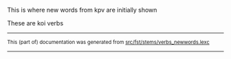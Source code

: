 This is where new words from kpv are initially shown

These are koi verbs

* * *

<small>This (part of) documentation was generated from [src/fst/stems/verbs_newwords.lexc](https://github.com/giellalt/lang-koi/blob/main/src/fst/stems/verbs_newwords.lexc)</small>

---

